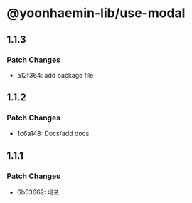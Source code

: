 # @yoonhaemin-lib/use-modal

## 1.1.3

### Patch Changes

- a12f364: add package file

## 1.1.2

### Patch Changes

- 1c6a148: Docs/add docs

## 1.1.1

### Patch Changes

- 6b53662: 배포
